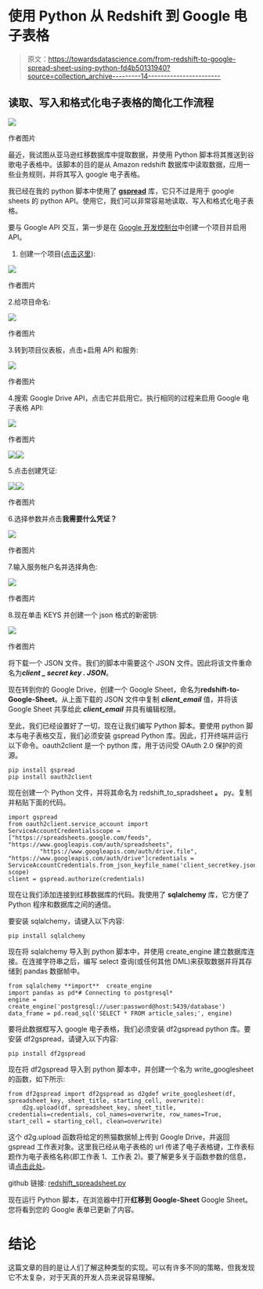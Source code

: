 # 使用 Python 从 Redshift 到 Google 电子表格

> 原文：<https://towardsdatascience.com/from-redshift-to-google-spread-sheet-using-python-fd4b50131940?source=collection_archive---------14----------------------->

## 读取、写入和格式化电子表格的简化工作流程

![](img/8c0259055319fa4866e3c169f494422b.png)

作者图片

最近，我试图从亚马逊红移数据库中提取数据，并使用 Python 脚本将其推送到谷歌电子表格中。该脚本的目的是从 Amazon redshift 数据库中读取数据，应用一些业务规则，并将其写入 google 电子表格。

我已经在我的 python 脚本中使用了 [**gspread**](https://docs.gspread.org/en/v3.7.0/) 库，它只不过是用于 google sheets 的 python API。使用它，我们可以非常容易地读取、写入和格式化电子表格。

要与 Google API 交互，第一步是在 [Google 开发控制台](https://console.cloud.google.com/apis/dashboard?ref=https:%2F%2Fwww.google.com%2F&pli=1&project=test-rebike&folder=&organizationId=)中创建一个项目并启用 API。

1.  创建一个项目([点击这里](https://console.cloud.google.com/projectcreate?previousPage=%2Fiam-admin%2Fserviceaccounts%2Fdetails%2F109825980442063387913;edit%3Dtrue%2Fkeys%3Fproject%3Dglossy-protocol-321412%26supportedpurview%3Dproject&folder=&organizationId=0&supportedpurview=project)):

![](img/4e0b93f7eae499d10acd87f2083bd3cc.png)

作者图片

2.给项目命名:

![](img/8afe4f1bb3b9555a6133bd5a495ad3de.png)

作者图片

3.转到项目仪表板，点击+启用 API 和服务:

![](img/e25af5cbebe2ae05a41f66624cd7bc3e.png)

作者图片

4.搜索 Google Drive API，点击它并启用它。执行相同的过程来启用 Google 电子表格 API:

![](img/1f2b1a62f8940d99affaa71ffb11faba.png)

作者图片

![](img/67e47f2c18a9e24962933dad368ee412.png)![](img/af2c4f99e4aceafecbb093418bebe5de.png)

5.点击创建凭证:

![](img/a37c2010a4899733d60182039ce232ab.png)![](img/ef22407b818d644d65d74c9ce896a2a0.png)

作者图片

6.选择参数并点击**我需要什么凭证？**

![](img/c056c4d43f83b87e0554bff4d34dc70c.png)

作者图片

7.输入服务帐户名并选择角色:

![](img/0088fb8ce161266013d03b055e1d12d1.png)

作者图片

8.现在单击 KEYS 并创建一个 json 格式的新密钥:

![](img/5e0e9e6bf891740927a68db8fbed2c76.png)

作者图片

将下载一个 JSON 文件。我们的脚本中需要这个 JSON 文件。因此将该文件重命名为***client _ secret key . JSON***。

现在转到你的 Google Drive，创建一个 Google Sheet，命名为**redshift-to-Google-Sheet**。从上面下载的 JSON 文件中复制 ***client_email*** 值，并将该 Google Sheet 共享给此 ***client_email*** 并具有编辑权限。

至此，我们已经设置好了一切，现在让我们编写 Python 脚本。要使用 python 脚本与电子表格交互，我们必须安装 gspread Python 库。因此，打开终端并运行以下命令。oauth2client 是一个 python 库，用于访问受 OAuth 2.0 保护的资源。

```
pip install gspread
pip install oauth2client
```

现在创建一个 Python 文件，并将其命名为 redshift_to_spradsheet **。** py。复制并粘贴下面的代码。

```
import gspread
from oauth2client.service_account import ServiceAccountCredentialsscope = ["https://spreadsheets.google.com/feeds", "https://www.googleapis.com/auth/spreadsheets",
         "https://www.googleapis.com/auth/drive.file", "https://www.googleapis.com/auth/drive"]credentials = ServiceAccountCredentials.from_json_keyfile_name('client_secretkey.json', scope)
client = gspread.authorize(credentials)
```

现在让我们添加连接到红移数据库的代码。我使用了 **sqlalchemy** 库，它方便了 Python 程序和数据库之间的通信。

要安装 sqlalchemy，请键入以下内容:

```
pip install sqlalchemy
```

现在将 sqlalchemy 导入到 python 脚本中，并使用 create_engine 建立数据库连接。在连接字符串之后，编写 select 查询(或任何其他 DML)来获取数据并将其存储到 pandas 数据帧中。

```
from sqlalchemy **import**  create_engine
import pandas as pd*# Connecting to postgresql*
engine = create_engine('postgresql://user:password@host:5439/database')
data_frame = pd.read_sql('SELECT * FROM article_sales;', engine)
```

要将此数据框写入 google 电子表格，我们必须安装 df2gspread python 库。要安装 df2gspread，请键入以下内容:

```
pip install df2gspread
```

现在将 df2gspread 导入到 python 脚本中，并创建一个名为 write_googlesheet 的函数，如下所示:

```
from df2gspread import df2gspread as d2gdef write_googlesheet(df, spreadsheet_key, sheet_title, starting_cell, overwrite):
    d2g.upload(df, spreadsheet_key, sheet_title, credentials=credentials, col_names=overwrite, row_names=True, start_cell = starting_cell, clean=overwrite)
```

这个 d2g.upload 函数将给定的熊猫数据帧上传到 Google Drive，并返回 gspread 工作表对象。这里我已经从电子表格的 url 传递了电子表格键，工作表标题作为电子表格名称(即工作表 1、工作表 2)。要了解更多关于函数参数的信息，请[点击此处](https://df2gspread.readthedocs.io/en/latest/examples.html)。

github 链接: [redshift_spreadsheet.py](https://github.com/FrennyMacwan/redshift_to_spreadsheet/blob/main/redshift_spreadsheet.py)

现在运行 Python 脚本，在浏览器中打开**红移到 Google-Sheet** Google Sheet。您将看到您的 Google 表单已更新了内容。

# 结论

这篇文章的目的是让人们了解这种类型的实现。可以有许多不同的策略，但我发现它不太复杂，对于天真的开发人员来说容易理解。